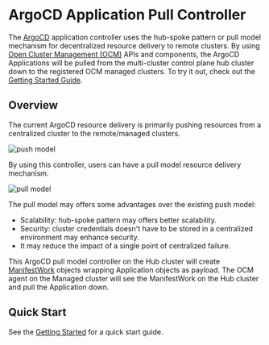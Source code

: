 # ArgoCD Application Pull Controller
The [ArgoCD](https://argo-cd.readthedocs.io/en/stable/) application controller uses the hub-spoke pattern or pull model mechanism for decentralized resource delivery to remote clusters.
By using [Open Cluster Management (OCM)](https://open-cluster-management.io/) APIs and components, 
the ArgoCD Applications will be pulled from the multi-cluster control plane hub cluster down to 
the registered OCM managed clusters. To try it out, check out the [Getting Started Guide](getting-started.md).


## Overview
The current ArgoCD resource delivery is primarily pushing resources from a centralized cluster to the remote/managed clusters.

![push model](./assets/push.png)

By using this controller, users can have a pull model resource delivery mechanism.

![pull model](./assets/pull.png)

The pull model may offers some advantages over the existing push model:
- Scalability: hub-spoke pattern may offers better scalability.
- Security: cluster credentials doesn't have to be stored in a centralized environment may enhance security.
- It may reduce the impact of a single point of centralized failure.

This ArgoCD pull model controller on the Hub cluster will create [ManifestWork](https://open-cluster-management.io/concepts/manifestwork/) objects wrapping Application objects as payload.
The OCM agent on the Managed cluster will see the ManifestWork on the Hub cluster and pull the Application down.

## Quick Start

See the [Getting Started](./getting-started.md) for a quick start guide.
